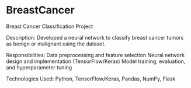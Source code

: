 # BreastCancer
Breast Cancer Classification Project

Description:
Developed a neural network to classify breast cancer tumors as benign or malignant using the dataset.

Responsibilities:
Data preprocessing and feature selection
Neural network design and implementation (TensorFlow/Keras)
Model training, evaluation, and hyperparameter tuning


Technologies Used:
Python, TensorFlow/Keras, Pandas, NumPy, Flask
